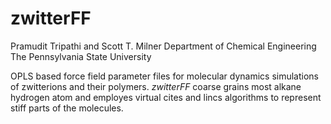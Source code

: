 # zwitterFF

Pramudit Tripathi and Scott T. Milner
Department of Chemical Engineering
The Pennsylvania State University

OPLS based force field parameter files for molecular dynamics simulations of zwitterions and their polymers.
*zwitterFF* coarse grains most alkane hydrogen atom and employes virtual cites and lincs algorithms to represent stiff parts of the molecules.



